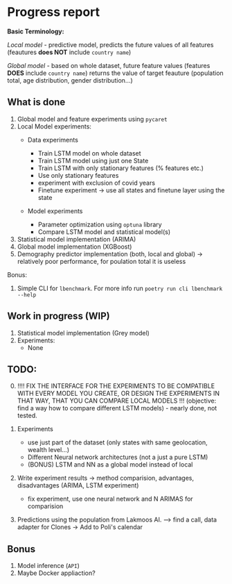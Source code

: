 # Progress report

**Basic Terminology:**

*Local model* - predictive model, predicts the future values of all features (feautures **does NOT** include `country name`)

*Global model* - based on whole dataset, future feature values (features **DOES** include `country name`) returns the value of target feauture (population total, age distribution, gender distribution...)

## What is done
1. Global model and feature experiments using `pycaret`
2. Local Model experiments:
    - Data experiments
        - Train LSTM model on whole dataset 
        - Train LSTM model using just one State 
        - Train LSTM with only stationary features (% features etc.)
        - Use only stationary features
        
        <!-- # New -->
        - experiment with exclusion of covid years
        - Finetune experiment -> use all states and finetune layer using the state 
    - Model experiments
        - Parameter optimization using `optuna` library
        - Compare LSTM model and statistical model(s)
3. Statistical model implementation (ARIMA)
4. Global model implementation (XGBoost)
5. Demography predictor implementation (both, local and global) -> relatively poor performance, for poulation total it is useless

Bonus:
1. Simple CLI for `lbenchmark`. For more info run `poetry run cli lbenchmark --help`

## Work in progress (WIP)
1. Statistical model implementation (Grey model)
2. Experiments:
    - None


## TODO:
0. !!!! FIX THE INTERFACE FOR THE EXPERIMENTS TO BE COMPATIBLE WITH EVERY MODEL YOU CREATE, OR DESIGN THE EXPERIMENTS IN THAT WAY, THAT YOU CAN COMPARE LOCAL MODELS !!! (objective: find a way how to compare different LSTM models) - nearly done, not tested.

1. Experiments
    - use just part of the dataset (only states with same geolocation, wealth level...)
    - Different Neural network architectures (not a just a pure LSTM)
    - (BONUS) LSTM and NN as a global model instead of local 
2. Write experiment results -> method comparision, advantages, disadvantages (ARIMA, LSTM experiment)
    - fix experiment, use one neural network and N ARIMAS for comparision
3. Predictions using the population from Lakmoos AI. –> find a call, data adapter for Clones -> Add to Poli's calendar

## Bonus
1. Model inference (`API`)
2. Maybe Docker appliaction?